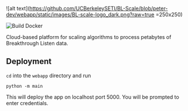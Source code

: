 


![alt text](https://github.com/UCBerkeleySETI/BL-Scale/blob/peter-dev/webapp/static/images/BL-scale-logo_dark.png?raw=true =250x250)

![Build Docker](https://github.com/UCBerkeleySETI/BL-Scale/workflows/Build%20Docker/badge.svg)

Cloud-based platform for scaling algorithms to process petabytes of Breakthrough Listen data.

## Deployment

`cd` into the `webapp` directory and run

```
python -m main
```

This will deploy the app on localhost port 5000. You will be prompted to enter credentials.


